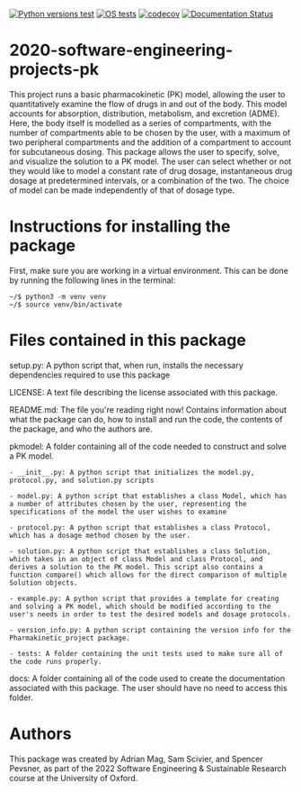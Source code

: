 [![Python versions test](https://github.com/Adrian-Mag/Pharmakinetic_project/actions/workflows/python-versions.yml/badge.svg)](https://github.com/Adrian-Mag/Pharmakinetic_project/actions/workflows/python-versions.yml)
[![OS tests](https://github.com/Adrian-Mag/Pharmakinetic_project/actions/workflows/os-tests.yml/badge.svg)](https://github.com/Adrian-Mag/Pharmakinetic_project/actions/workflows/os-tests.yml)
[![codecov](https://codecov.io/gh/Adrian-Mag/Pharmakinetic_project/branch/main/graph/badge.svg?token=NNG4YNS1H3)](https://codecov.io/gh/Adrian-Mag/Pharmakinetic_project)
[![Documentation Status](https://readthedocs.org/projects/pharmacokinetic-modelling/badge/?version=latest)](https://pharmacokinetic-modelling.readthedocs.io/en/latest/?badge=latest)

# 2020-software-engineering-projects-pk
This project runs a basic pharmacokinetic (PK) model, allowing the user to quantitatively examine the flow of drugs in and out of the body. This model accounts for absorption, distribution, metabolism, and excretion (ADME). Here, the body itself is modelled as a series of compartments, with the number of compartments able to be chosen by the user, with a maximum of two peripheral compartments and the addition of a compartment to account for subcutaneous dosing. This package allows the user to specify, solve, and visualize the solution to a PK model. The user can select whether or not they would like to model a constant rate of drug dosage, instantaneous drug dosage at predetermined intervals, or a combination of the two. The choice of model can be made independently of that of dosage type.

# Instructions for installing the package
First, make sure you are working in a virtual environment. This can be done by running the following lines in the terminal:

    ~/$ python3 -m venv venv
    ~/$ source venv/bin/activate

# Files contained in this package
setup.py: A python script that, when run, installs the necessary dependencies required to use this package

LICENSE: A text file describing the license associated with this package.

README.md: The file you're reading right now! Contains information about what the package can do, how to install and run the code, the contents of the package, and who the authors are.

pkmodel: A folder containing all of the code needed to construct and solve a PK model.

    - __init__.py: A python script that initializes the model.py, protocol.py, and solution.py scripts

    - model.py: A python script that establishes a class Model, which has a number of attributes chosen by the user, representing the specifications of the model the user wishes to examine

    - protocol.py: A python script that establishes a class Protocol, which has a dosage method chosen by the user.

    - solution.py: A python script that establishes a class Solution, which takes in an object of class Model and class Protocol, and derives a solution to the PK model. This script also contains a function compare() which allows for the direct comparison of multiple Solution objects.

    - example.py: A python script that provides a template for creating and solving a PK model, which should be modified according to the user's needs in order to test the desired models and dosage protocols.

    - version_info.py: A python script containing the version info for the Pharmakinetic_project package.

    - tests: A folder containing the unit tests used to make sure all of the code runs properly.

docs: A folder containing all of the code used to create the documentation associated with this package. The user should have no need to access this folder.

# Authors
This package was created by Adrian Mag, Sam Scivier, and Spencer Pevsner, as part of the 2022 Software Engineering & Sustainable Research course at the University of Oxford.
